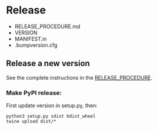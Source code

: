 # Release

- RELEASE_PROCEDURE.md
- VERSION
- MANIFEST.in
- .bumpversion.cfg


## Release a new version
See the complete instructions in the [RELEASE_PROCEDURE](./RELEASE_PROCEDURE.md).

### Make PyPI release:

First update version in setup.py, then:

```
python3 setup.py sdist bdist_wheel
twine upload dist/*
```
